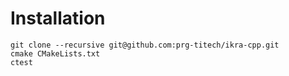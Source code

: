 # Installation

```
git clone --recursive git@github.com:prg-titech/ikra-cpp.git
cmake CMakeLists.txt
ctest
```

